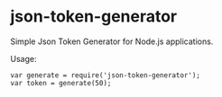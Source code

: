 # json-token-generator

Simple Json Token Generator for Node.js applications.

Usage:

```
var generate = require('json-token-generator');
var token = generate(50);
```
